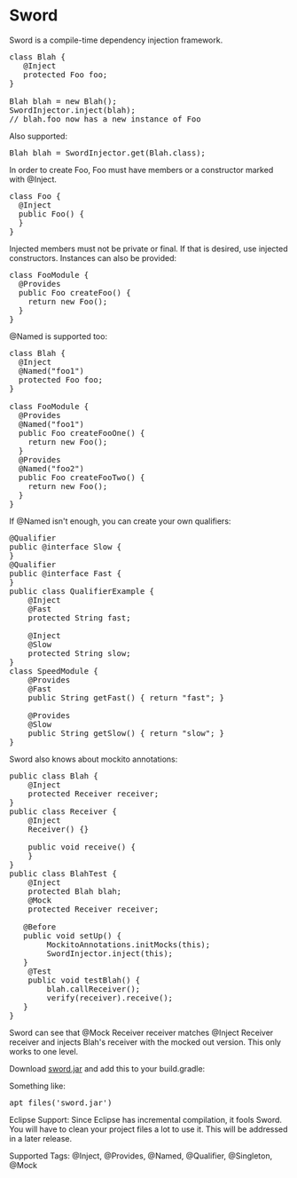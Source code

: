 # Sword
Sword is a compile-time dependency injection framework. 
<pre>
class Blah {
   @Inject
   protected Foo foo;
}

Blah blah = new Blah();
SwordInjector.inject(blah);
// blah.foo now has a new instance of Foo
</pre>
Also supported:
<pre>
Blah blah = SwordInjector.get(Blah.class);
</pre>
In order to create Foo, Foo must have members or a constructor marked with @Inject.

<pre>
class Foo {
  @Inject
  public Foo() {
  }
}
</pre>

Injected members must not be private or final. If that is desired, use injected constructors.
Instances can also be provided:

<pre>
class FooModule {
  @Provides
  public Foo createFoo() {
    return new Foo();
  }
}
</pre>

@Named is supported too:
<pre>
class Blah {
  @Inject
  @Named("foo1")
  protected Foo foo;
}

class FooModule {
  @Provides
  @Named("foo1")
  public Foo createFooOne() {
    return new Foo();
  }
  @Provides
  @Named("foo2")
  public Foo createFooTwo() {
    return new Foo();
  }
}
</pre>

If @Named isn't enough, you can create your own qualifiers:
<pre>
@Qualifier
public @interface Slow {
}
@Qualifier
public @interface Fast {
}
public class QualifierExample {
	@Inject
	@Fast
	protected String fast;
	
	@Inject
	@Slow
	protected String slow;
}
class SpeedModule {
	@Provides
	@Fast
	public String getFast() { return "fast"; }
	
	@Provides
	@Slow
	public String getSlow() { return "slow"; }
}
</pre>
Sword also knows about mockito annotations:
<pre>
public class Blah {
	@Inject
	protected Receiver receiver;
}
public class Receiver {
	@Inject
	Receiver() {}

	public void receive() {
	}
}
public class BlahTest {
	@Inject
	protected Blah blah;
	@Mock
	protected Receiver receiver;

   @Before
   public void setUp() {
		MockitoAnnotations.initMocks(this);
		SwordInjector.inject(this);
   }
	@Test
	public void testBlah() {
		blah.callReceiver();
		verify(receiver).receive();
   }
}
</pre>

Sword can see that @Mock Receiver receiver matches @Inject Receiver receiver and injects Blah's receiver with the mocked out version. This only works to one level.

Download <a href="https://github.com/jake-stacktrace/Sword/tree/master/com.jake.sword/sword.jar?raw=true">sword.jar</a> and add this to your build.gradle:

Something like:
<pre>
apt files('sword.jar')
</pre>

Eclipse Support:
Since Eclipse has incremental compilation, it fools Sword. You will have to clean your project files a lot to use it. This will be addressed in a later release.

Supported Tags:
  @Inject, @Provides, @Named, @Qualifier, @Singleton, @Mock

